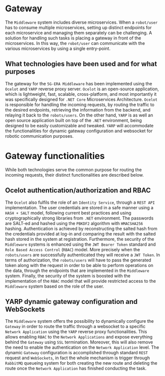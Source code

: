 # Gateway

The `Middleware` system includes diverse microservices. When a `robot/user` has to consume multiple microservices, setting up distinct endpoints for each microservice and managing them separately can be challenging. A solution for handling such tasks is placing a gateway in front of the microservices. In this way, the `robot/user` can communicate with the various microservices by using a single entry-point.

## What technologies have been used and for what purposes

The gateway for the `5G-ERA Middleware` has been implemented using the `Ocelot` and `YARP` reverse proxy server. `Ocelot` is an open-source application, which is lightweight, fast, scalable, cross-platform, and most importantly it was specifically designed for `.NET Core` Microservices Architecture. `Ocelot` is responsible for handling the incoming requests, by routing the traffic to the desired endpoints, retrieving the information from the backend, and relaying it back to the `robots/users`. On the other hand, `YARP` is as well an open source application built on top of the `.NET` environment, being designed to be easily customizable and tweaked. `YARP` will accommodate the functionalities for dynamic gateway configuration and websocket for robotic communication purposes.

# Gateway functionalities

While both technologies serve the common purpose for routing the incoming requests, their distinct functionalities are described below.

## Ocelot authentication/authorization and RBAC

The `Ocelot` also fulfils the role of an `Identity Service`, through a `REST API` implementation. The user credentials are stored in a safe manner using a `HASH + SALT` model, following current best practices and using cryptographically strong libraries from `.NET` environment. The passwords are SALT-ed and hashed using the `PBKDF2` algorithm with `HMACSHA256` hashing. Authentication is achieved by reconstructing the salted hash from the credentials provided at log-in and comparing the result with the salted hash stored in the system at registration. 
Furthermore, the security of the `Middleware` systems is enhanced using the `JWT Bearer Token` standard and `Role Based Access Control` (`RBAC`) model. More precisely when the `robots/users` are successfully authenticated they will receive a `JWT Token`. In terms of authorization, the `robots/users` will have to pass the generated token along with the request in order to be able to perform operations on the data, through the endpoints that are implemented in the `Middleware` system. Finally, the security of the system is boosted with the implementation of the `RBAC` model that will provide restricted access to the `Middleware` system based on the role of the user.

## YARP dynamic gateway configuration and WebSockets

The `Middleware` system offers the possibility to dynamically configure the `Gateway` in order to route the traffic through a websocket to a specific `Network Application` using the `YARP` reverse proxy functionalities. This allows enabling `RBAC` to the `Network Applications` and expose everything behind the `Gateway` using `SSL` termination. Moreover, this will also remove the need to enable the authentication on the `Network Application` level.
The dynamic `Gateway` configuration is accomplished through standard `REST` request and `WebSockets`, in fact the whole mechanism is trigger through `RabbitMQ` queueing system for both creating the new route and deleting the route once the `Network Application` has finished conducting the task.